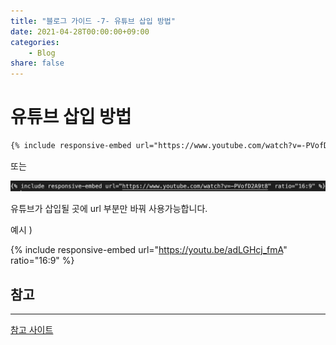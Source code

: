 ```yaml
---
title: "블로그 가이드 -7- 유튜브 삽입 방법"
date: 2021-04-28T00:00:00+09:00
categories: 
    - Blog
share: false
---
```


# 유튜브 삽입 방법 

```markdown
{% include responsive-embed url="https://www.youtube.com/watch?v=-PVofD2A9t8" ratio="16:9" %}
```

또는 

![youtube](/images/blogGuide/youtube.png)


유튜브가 삽입될 곳에 url 부분만 바꿔 사용가능합니다.

예시 )

{% include responsive-embed url="https://youtu.be/adLGHcj_fmA" ratio="16:9" %}

## 참고 
---

[참고 사이트](https://mmistakes.github.io/so-simple-theme/post%20formats/post-video-youtube/)